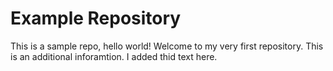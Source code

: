 # Example Repository
This is a sample repo, hello world!
Welcome to my very first repository.
This is an additional inforamtion.
I added thid text here.